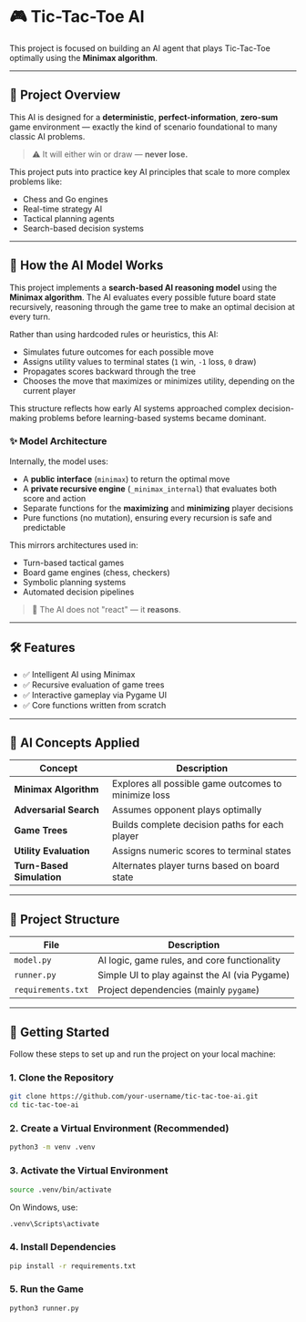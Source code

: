 # 🎮 Tic-Tac-Toe AI

This project is focused on building an AI agent that plays Tic-Tac-Toe optimally using the **Minimax algorithm**.

---

## 🧠 Project Overview

This AI is designed for a **deterministic**, **perfect-information**, **zero-sum** game environment — exactly the kind of scenario foundational to many classic AI problems.

> ⚠️ It will either win or draw — **never lose.**

This project puts into practice key AI principles that scale to more complex problems like:

- Chess and Go engines
- Real-time strategy AI
- Tactical planning agents
- Search-based decision systems

---

## 🧠 How the AI Model Works

This project implements a **search-based AI reasoning model** using the **Minimax algorithm**. The AI evaluates every possible future board state recursively, reasoning through the game tree to make an optimal decision at every turn.

Rather than using hardcoded rules or heuristics, this AI:
- Simulates future outcomes for each possible move
- Assigns utility values to terminal states (`1` win, `-1` loss, `0` draw)
- Propagates scores backward through the tree
- Chooses the move that maximizes or minimizes utility, depending on the current player

This structure reflects how early AI systems approached complex decision-making problems before learning-based systems became dominant.

### ✨ Model Architecture

Internally, the model uses:
- A **public interface** (`minimax`) to return the optimal move
- A **private recursive engine** (`_minimax_internal`) that evaluates both score and action
- Separate functions for the **maximizing** and **minimizing** player decisions
- Pure functions (no mutation), ensuring every recursion is safe and predictable

This mirrors architectures used in:
- Turn-based tactical games
- Board game engines (chess, checkers)
- Symbolic planning systems
- Automated decision pipelines

> 🧠 The AI does not "react" — it **reasons**.

---

## 🛠️ Features

- ✅ Intelligent AI using Minimax
- ✅ Recursive evaluation of game trees
- ✅ Interactive gameplay via Pygame UI
- ✅ Core functions written from scratch

---

## 🧪 AI Concepts Applied

| Concept                  | Description                                                 |
|--------------------------|-------------------------------------------------------------|
| **Minimax Algorithm**    | Explores all possible game outcomes to minimize loss        |
| **Adversarial Search**   | Assumes opponent plays optimally                            |
| **Game Trees**           | Builds complete decision paths for each player              |
| **Utility Evaluation**   | Assigns numeric scores to terminal states                   |
| **Turn-Based Simulation**| Alternates player turns based on board state                |

---

## 📁 Project Structure

| File            | Description                                 |
|-----------------|---------------------------------------------|
| `model.py`  | AI logic, game rules, and core functionality|
| `runner.py`     | Simple UI to play against the AI (via Pygame)|
| `requirements.txt` | Project dependencies (mainly `pygame`)   |

---

## 🚀 Getting Started

Follow these steps to set up and run the project on your local machine:

### 1. Clone the Repository

```bash
git clone https://github.com/your-username/tic-tac-toe-ai.git
cd tic-tac-toe-ai
```

### 2. Create a Virtual Environment (Recommended)

```bash
python3 -m venv .venv
```

### 3. Activate the Virtual Environment

```bash
source .venv/bin/activate
```
On Windows, use:
```bash
.venv\Scripts\activate
```

### 4. Install Dependencies

```bash
pip install -r requirements.txt
```

### 5. Run the Game

```bash
python3 runner.py
```
